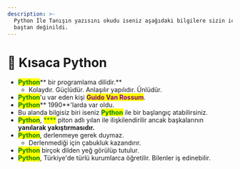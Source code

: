 ```yaml
---
description: >-
  Python İle Tanışın yazısını okudu iseniz aşağıdaki bilgilere sizin için kısaca
  baştan değinildi.
---
```


# 🍫 Kısaca Python

* <mark style="color:green;">**Python**</mark>** bir programlama dilidir.**
  * Kolaydır. Güçlüdür. Anlaşılır yapılıdır. Ünlüdür.
* <mark style="color:green;">**Python**</mark>'u var eden kişi <mark style="color:purple;">**Guido Van Rossum**</mark>.
* <mark style="color:green;">**Python**</mark>** 1990**'larda var oldu.
* Bu alanda bilgisiz biri iseniz <mark style="color:green;">**Python**</mark> ile bir başlangıç atabilirsiniz.
* <mark style="color:green;">**Python**</mark>, <mark style="color:green;">****</mark> piton adlı yılan ile ilişkilendirilir ancak başkalarının **yanılarak yakıştırmasıdır.**
* <mark style="color:green;">**Python**</mark>, derlenmeye gerek duymaz.
  * Derlenmediği için çabukluk kazandırır.
* <mark style="color:green;">**Python**</mark> birçok dilden yeğ görülüp tutulur.
* <mark style="color:green;">**Python**</mark>, Türkiye'de türlü kurumlarca öğretilir. Bilenler iş edinebilir.
